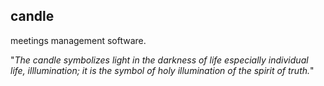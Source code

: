 ## candle
meetings management software.

"_The candle symbolizes light in the darkness of life especially individual life, illlumination; it is the symbol of holy illumination of the spirit of truth._"
